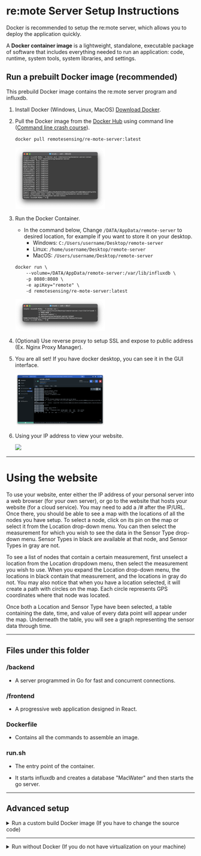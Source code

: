 # re:mote Server Setup Instructions

Docker is recommended to setup the re:mote server, which allows you to deploy the application quickly.

A **Docker container image** is a lightweight, standalone, executable package of software that includes everything needed to run an application: code, runtime, system tools, system libraries, and settings.

## Run a prebuilt Docker image (recommended)

This prebuild Docker image contains the re:mote server program and influxdb.

1. Install Docker (Windows, Linux, MacOS) [Download Docker](https://www.docker.com/get-started/).

2. Pull the Docker image from the [Docker Hub](https://hub.docker.com/r/remotesensing/re-mote-server/) using command line ([Command line crash course](https://developer.mozilla.org/en-US/docs/Learn/Tools_and_testing/Understanding_client-side_tools/Command_line)).
	 ```
	 docker pull remotesensing/re-mote-server:latest
	 ```

	<img src="/Documentation/Pictures/server/docker_pull.png" width="50%">

3. Run the Docker Container.
	- In the command below, Change `/DATA/AppData/remote-server` to desired location, for example if you want to store it on your desktop.
		- Windows: `C:/Users/username/Desktop/remote-server`
		- Linux: `/home/username/Desktop/remote-server`
		- MacOS: `/Users/username/Desktop/remote-server`
	```
	docker run \
		--volume=/DATA/AppData/remote-server:/var/lib/influxdb \
		-p 8080:8080 \
		-e apiKey="remote" \
		-d remotesensing/re-mote-server:latest
	```

	<img src="/Documentation/Pictures/server/docker_run.png" width="50%">

4. (Optional) Use reverse proxy to setup SSL and expose to public address (Ex. Nginx Proxy Manager).

5. You are all set! If you have docker desktop, you can see it in the GUI interface.

	<img src="/Documentation/Pictures/server/docker_desktop.png" width="50%">

6. Using your IP address to view your website.

	<img src="/Documentation/Pictures/server/website.gif" width="50%">

---

# Using the website

To use your website, enter either the IP address of your personal server into a web browser (for your own server), or go to the website that hosts your website (for a cloud service). You may need to add a /# after the IP/URL. Once there, you should be able to see a map with the locations of all the nodes you have setup. To select a node, click on its pin on the map or select it from the Location drop-down menu. You can then select the measurement for which you wish to see the data in the Sensor Type drop-down menu. Sensor Types in black are available at that node, and Sensor Types in gray are not.

To see a list of nodes that contain a certain measurement, first unselect a location from the Location dropdown menu, then select the measurement you wish to use. When you expand the Location drop-down menu, the locations in black contain that measurement, and the locations in gray do not. You may also notice that when you have a location selected, it will create a path with circles on the map. Each circle represents GPS coordinates where that node was located.

Once both a Location and Sensor Type have been selected, a table containing the date, time, and value of every data point will appear under the map. Underneath the table, you will see a graph representing the sensor data through time.

---

## Files under this folder

### /backend

- A server programmed in Go for fast and concurrent connections.

### /frontend

- A progressive web application designed in React.

### Dockerfile

- Contains all the commands to assemble an image.

### run.sh

- The entry point of the container.

- It starts influxdb and creates a database "MacWater" and then starts the go server.

---

## Advanced setup

<details>
<summary>Run a custom build Docker image (If you have to change the source code)</summary>
<br>

1. Install Docker (Windows, Linux, MacOS) [Download Docker](https://www.docker.com/get-started/).
2. Download the [source code](/re-mote-webserver).
2. Open the command line and navigate to this folder.
	```
	cd re-mote-webserver
	```
3. Build the Container.
	 ```
	 docker build --tag remote-server .
	 ```
4. Run the Docker Container.
	- In the command below, Change `/DATA/AppData/remote-server` to desired location, for example if you want to store it on your desktop.
		- Windows: `C:/Users/username/Desktop/remote-server`
		- Linux: `/home/username/Desktop/remote-server`
		- MacOS: `/Users/username/Desktop/remote-server`
	```
	docker run \
		--volume=/DATA/AppData/remote-server:/var/lib/influxdb \
		-p 8080:8080 \
		-e apiKey="remote" \
		-d remote-server:latest
	```

</details>

---

<details>
<summary>Run without Docker (If you do not have virtualization on your machine)</summary>
<br>

- See [Server Build Instructions](/Documentation/Water_Sensor_Server/Server_Instructions.md) for instruction on how to setup the server without Docker.

</details>

<br><br><br><br>